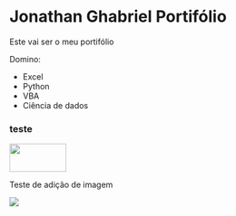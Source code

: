 <h1> Jonathan Ghabriel Portifólio </h1>

Este vai ser o meu portifólio

Domino:

* Excel
* Python
* VBA
* Ciência de dados

### teste
<img src="python.jpg" width="100" height="50">
<p>Teste de adição de imagem</p>

<img src="python.png">


